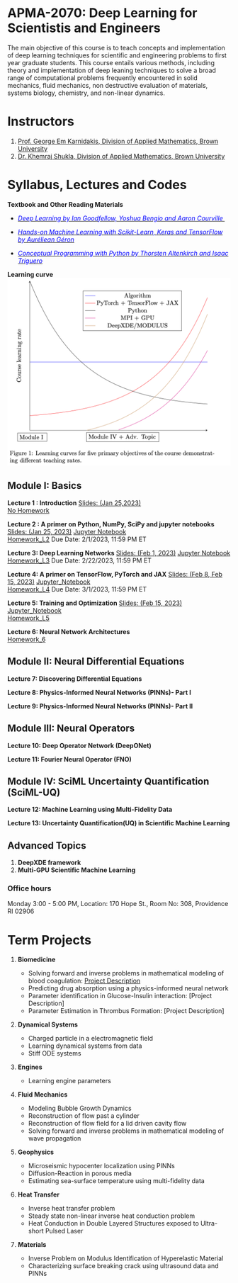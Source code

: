 # APMA-2070: Deep Learning for Scientistis and Engineers

The main objective of this course is to teach concepts and implementation of deep learning techniques for scientific and engineering problems to first year graduate students. This course entails various methods, including theory and implementation of deep leaning techniques to solve a broad range of computational problems frequently encountered in solid mechanics, fluid mechanics, non destructive evaluation of materials, systems biology, chemistry, and non-linear dynamics.

# Instructors  
1. [Prof. George Em Karnidakis, Division of Applied Mathematics, Brown University](https://scholar.google.com/citations?user=yZ0-ywkAAAAJ&hl=en&oi=ao)
2. [Dr. Khemraj Shukla, Division of Applied Mathematics, Brown University](https://scholar.google.com/citations?user=XMWXf8sAAAAJ&hl=en&oi=ao)


## 


# Syllabus, Lectures and Codes 


**Textbook and Other Reading Materials** 

* [<span style="color:blue"> <em>Deep Learning by Ian Goodfellow, Yoshua Bengio and Aaron Courville </em> </span>](https://www.deeplearningbook.org)

* [<span style="color:blue"> <em>Hands-on Machine Learning with Scikit-Learn, Keras and TensorFlow by Auréliean Géron</em> </span>](https://www.amazon.com/Hands-Machine-Learning-Scikit-Learn-TensorFlow/dp/1492032646)

* [<span style="color:blue"> <em>Conceptual Programming with Python by Thorsten Altenkirch and Isaac Triguero</em> </span>](https://www.google.com/books/edition/Conceptual_Programming_with_Python/nUO0DwAAQBAJ?hl=en&gbpv=1&dq=conceptual+programming+with+python&printsec=frontcover)



**Learning curve**
![Learning curve](images/learning_curve.png?raw=true "Title") 


## Module I: Basics 

**Lecture 1 : Introduction** [Slides: (Jan 25,2023)](https://www.dropbox.com/s/nct8ohrir7ogiy0/Lecture_01_Introduction.pptx?dl=0)  
[No Homework]()   

**Lecture 2 : A primer on Python, NumPy, SciPy and jupyter notebooks** [Slides: (Jan 25, 2023)](https://www.dropbox.com/s/r6olq0vijentewj/Lecture_02_Primer_Python_Final.pptx?dl=0) [Jupyter Notebook](https://github.com/raj-brown/APMA2070/blob/main/Lecture_2_Notebook/python_primer.ipynb)  
[Homework\_L2](Homeworks/HW\_L2.pdf) Due Date: 2/1/2023, 11:59 PM ET

**Lecture 3: Deep Learning Networks** [Slides: (Feb 1, 2023)](https://www.dropbox.com/s/r3y5a4k0xh1r8tt/Lecture_03_Deep_Neural_Networks.pptx?dl=0) [Jupyter Notebook](Lecture_3_Notebook/lec_03.ipynb)  
[Homework\_L3](Homeworks/HW\_L3.pdf) Due Date: 2/22/2023, 11:59 PM ET


**Lecture 4: A primer on TensorFlow, PyTorch and JAX** [Slides: (Feb 8, Feb 15, 2023)](https://www.dropbox.com/s/lbwfadrl6itluos/Lecture_04_Primer_PyT_TF_JAX.pptx?dl=0) [Jupyter\_Notebook](Lecture_4_Notebook/1-pytorch.ipynb)  
[Homework\_L4](Homeworks/HW\_L4.pdf) Due Date: 3/1/2023, 11:59 PM ET


**Lecture 5: Training and Optimization** [Slides: (Feb 15, 2023)](https://www.dropbox.com/s/h90pl64rbqfa5jx/Lecture_05_Training_and_Optimization.pptx?dl=0) [Jupyter\_Notebook](Lecture_5_Notebook/learning_rate_scheduler.ipynb)  
[Homework\_L5]()

**Lecture 6: Neural Network Architectures**  
[Homework\_6]()

[Feb 15, 2023: end of Module I Homework L6]::

## Module II: Neural Differential Equations

**Lecture 7: Discovering Differential Equations**

**Lecture 8: Physics-Informed Neural Networks (PINNs)- Part I**

**Lecture 9: Physics-Informed Neural Networks (PINNs)- Part II**


## Module III: Neural Operators

**Lecture 10: Deep Operator Network (DeepONet)**

**Lecture 11: Fourier Neural Operator (FNO)**

## Module IV: SciML Uncertainty Quantification (SciML-UQ)

**Lecture 12: Machine Learning using Multi-Fidelity Data**

**Lecture 13: Uncertainty Quantification(UQ) in Scientific Machine Learning**



## Advanced Topics

1. **DeepXDE framework**
2. **Multi-GPU Scientific Machine Learning** 



### Office hours  
Monday 3:00 - 5:00 PM, Location: 170 Hope St., Room No: 308, Providence RI 02906




# Term Projects

1. **Biomedicine**
   * Solving forward and inverse problems in mathematical modeling of blood coagulation: [Project Description](Projects/Projects1/blood_coagulation.pdf)  
   * Predicting drug absorption using a physics-informed neural network
   * Parameter identification in Glucose-Insulin interaction: [Project Description]
   * Parameter Estimation in Thrombus Formation: [Project Description]

2. **Dynamical Systems**
   * Charged particle in a electromagnetic field 
   * Learning dynamical systems from data
   * Stiff ODE systems

3. **Engines**
   * Learning engine parameters

4. **Fluid Mechanics**
   * Modeling Bubble Growth Dynamics
   * Reconstruction of flow past a cylinder
   * Reconstruction of flow field for a lid driven cavity flow
   * Solving forward and inverse problems in mathematical modeling of wave propagation

5. **Geophysics**
   * Microseismic hypocenter localization using PINNs
   * Diffusion-Reaction in porous media
   * Estimating sea-surface temperature using multi-fidelity data

6. **Heat Transfer**
   * Inverse heat transfer problem
   * Steady state non-linear inverse heat conduction problem
   * Heat Conduction in Double Layered Structures exposed to Ultra-short Pulsed Laser

7. **Materials**
   * Inverse Problem on Modulus Identification of Hyperelastic Material
   * Characterizing surface breaking crack using ultrasound data and PINNs

